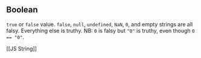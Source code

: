 ## Boolean
`true` or `false` value.
`false`, `null`, `undefined`, `NaN`, `0`, and empty strings are all falsy. Everything else is truthy.
NB: `0` is falsy but `"0"` is truthy, even though `0 == "0"`.

[[JS String]]
